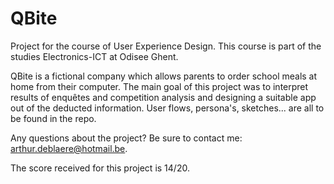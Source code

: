 # QBite
Project for the course of User Experience Design. This course is part of the studies Electronics-ICT at Odisee Ghent.

QBite is a fictional company which allows parents to order school meals at home from their computer.
The main goal of this project was to interpret results of enquêtes and competition analysis and designing a suitable app out of the deducted information.
User flows, persona's, sketches... are all to be found in the repo.

Any questions about the project? Be sure to contact me: <arthur.deblaere@hotmail.be>.

The score received for this project is 14/20.
